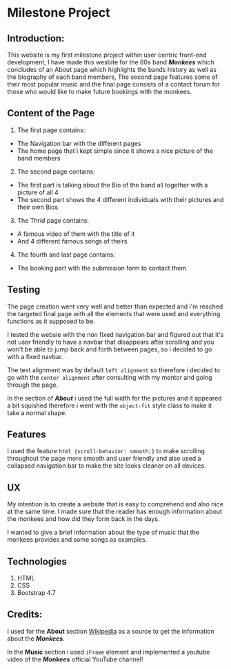 # Milestone Project

## Introduction:

This website is my first milestone project within user centric front-end development, I have made this wesbite for the 60s band **_Monkees_** which concludes of an About page which highlights the bands history as well as the biography of each band members, The second page features some of their most popular music and the final page consists of a contact forum for those who would like to make future bookings with the monkees. 




## Content of the Page

1. The first page contains:
+ The Navigation bar with the different pages 
+ The home page that i kept simple since it shows a nice picture of the band members
2. The second page contains:
+ The first part is talking about the Bio of the band all together with a picture of all 4
+ The second part shows the 4 different individuals with their pictures and their own Bios
3. The Thrid page contains:
+ A famous video of them with the title of it 
+ And 4 different famous songs of theirs
4. The fourth and last page contains:
+ The booking part with the submission form to contact them


## Testing

The page creation went very well and better than expected and i'm reached the targeted final page with all the elements that were used and everything functions as it supposed to be. 

I tested the websie with the non fixed navigation bar and figured out that it's not user friendly to have a navbar that disappears after scrolling and you won't be able to jump back and forth between pages, so i decided to go with a fixed navbar. 

The text alignment was by default `left alignment` so therefore i decided to go with the `center alignment` after consulting with my mentor and going through the page. 

In the section of **_About_** i used the full width for the pictures and it appeared a bit squished therefore i went with the `object-fit` style class to make it take a normal shape.


## Features

I used the feature `html {scroll-behavior: smooth;}` to make scrolling throughout the page more smooth and user friendly and also used a collapsed navigation bar to make the site looks cleaner on all devices.


## UX

My intention is to create a website that is easy to comprehend and also nice at the same time. I made sure that the reader has enough information about the monkees and how did they form back in the days.

I wanted to give a brief information about the type of music that the monkees provides and some songs as examples.

## Technologies

1. HTML
2. CSS
3. Bootstrap 4.7

## Credits: 

I used for the **About** section [Wikipedia](https://www.wikipedia.org/) as a source to get the information about the **_Monkees_**.

In the **Music** section i used `iFrame` element and implemented a youtube video of the **_Monkees_** official YouTube channel!